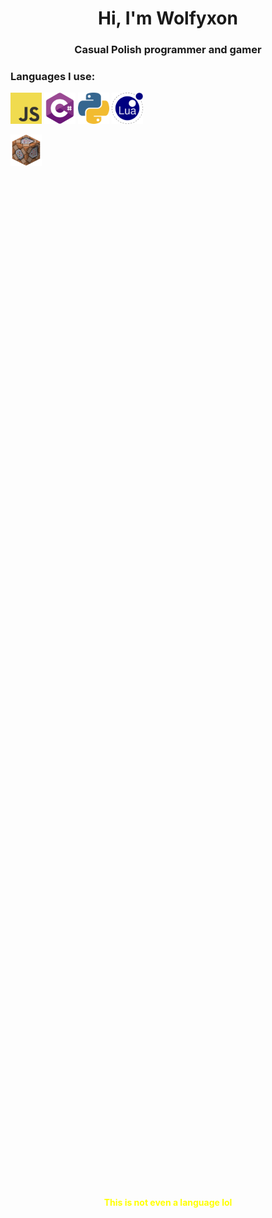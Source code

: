 <h1 align="center">Hi, I'm Wolfyxon</h1>
<h3 align="center">Casual Polish programmer and gamer</h3>

<p>
   
<p>

<h3 align="left">Languages I use:</h3>
<p>
    <img src="https://raw.githubusercontent.com/Wolfyxon/Wolfyxon/main/img/icons/js.png" width="50px" height="50px">
    <img src="https://raw.githubusercontent.com/Wolfyxon/Wolfyxon/main/img/icons/cs.png" width="50px" height="50px">
    <img src="https://raw.githubusercontent.com/Wolfyxon/Wolfyxon/main/img/icons/py.png" width="50px" height="50px">
    <img src="https://raw.githubusercontent.com/Wolfyxon/Wolfyxon/main/img/icons/lua.png" width="50px" height="50px">
   <div>
    <img src="https://raw.githubusercontent.com/Wolfyxon/Wolfyxon/main/img/icons/mc_command.png" width="50px" height="50px">
    <div style="position: absolute; top: 50%; left: 50%; transform: translate(-50%, -50%); color: yellow"><b>This is not even a language lol</b></div>
   </div>

   
 </p>
